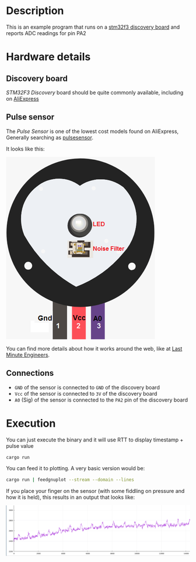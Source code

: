 # Description

This is an example program that runs on a
[stm32f3 discovery board](https://www.st.com/en/evaluation-tools/stm32f3discovery.html)
and reports ADC readings for pin PA2

# Hardware details

## Discovery board

*STM32F3 Discovery* board should be quite commonly available, including on
[AliExpress](https://www.aliexpress.com/wholesale?SearchText=STM32F3DISCOVERY)


## Pulse sensor

The *Pulse Sensor* is one of the lowest cost models found on AliExpress,
Generally searching as [pulsesensor](https://www.aliexpress.com/wholesale?SearchText=pulsesensor).

It looks like this:

![Heart sensor image](img/sensor_drawing.png)

You can find more details about how it works around the web, 
like at [Last Minute Engineers](https://lastminuteengineers.com/pulse-sensor-arduino-tutorial/).

## Connections

- `GND` of the sensor is connected to `GND` of the discovery board
- `Vcc` of the sensor is connected to `3V` of the discovery board
- `A0` (Sig) of the sensor is connected to the `PA2` pin of the discovery board

# Execution

You can just execute the binary and it will use RTT to display timestamp + pulse value

```sh
cargo run
```

You can feed it to plotting. A very basic version would be:

```sh
cargo run | feedgnuplot --stream --domain --lines
```

If you place your finger on the sensor (with some fiddling on pressure
and how it is held), this results in an output that looks like:

![Sensor readings line plot](img/feedgnuplot_example.png)





